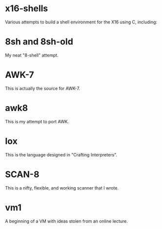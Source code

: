 # x16-shells
Various attempts to build a shell environment for the X16 using C, including:

# 8sh and 8sh-old
My neat "8-shell" attempt.

# AWK-7
This is actually the source for AWK-7.

# awk8
This is my attempt to port AWK.

# lox
This is the language designed in "Crafting Interpreters".

# SCAN-8
This is a nifty, flexible, and working scanner that I wrote.

# vm1
A beginning of a VM with ideas stolen from an online lecture.

